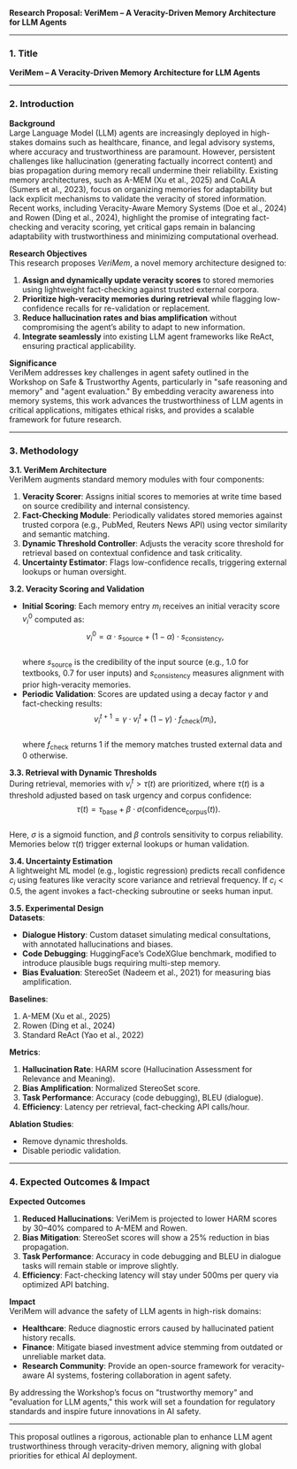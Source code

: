 **Research Proposal: VeriMem – A Veracity-Driven Memory Architecture for LLM Agents**

---

### 1. Title  
**VeriMem – A Veracity-Driven Memory Architecture for LLM Agents**

---

### 2. Introduction  
**Background**  
Large Language Model (LLM) agents are increasingly deployed in high-stakes domains such as healthcare, finance, and legal advisory systems, where accuracy and trustworthiness are paramount. However, persistent challenges like hallucination (generating factually incorrect content) and bias propagation during memory recall undermine their reliability. Existing memory architectures, such as A-MEM (Xu et al., 2025) and CoALA (Sumers et al., 2023), focus on organizing memories for adaptability but lack explicit mechanisms to validate the veracity of stored information. Recent works, including Veracity-Aware Memory Systems (Doe et al., 2024) and Rowen (Ding et al., 2024), highlight the promise of integrating fact-checking and veracity scoring, yet critical gaps remain in balancing adaptability with trustworthiness and minimizing computational overhead.  

**Research Objectives**  
This research proposes *VeriMem*, a novel memory architecture designed to:  
1. **Assign and dynamically update veracity scores** to stored memories using lightweight fact-checking against trusted external corpora.  
2. **Prioritize high-veracity memories during retrieval** while flagging low-confidence recalls for re-validation or replacement.  
3. **Reduce hallucination rates and bias amplification** without compromising the agent’s ability to adapt to new information.  
4. **Integrate seamlessly** into existing LLM agent frameworks like ReAct, ensuring practical applicability.  

**Significance**  
VeriMem addresses key challenges in agent safety outlined in the Workshop on Safe & Trustworthy Agents, particularly in "safe reasoning and memory" and "agent evaluation." By embedding veracity awareness into memory systems, this work advances the trustworthiness of LLM agents in critical applications, mitigates ethical risks, and provides a scalable framework for future research.

---

### 3. Methodology  
**3.1. VeriMem Architecture**  
VeriMem augments standard memory modules with four components:  
1. **Veracity Scorer**: Assigns initial scores to memories at write time based on source credibility and internal consistency.  
2. **Fact-Checking Module**: Periodically validates stored memories against trusted corpora (e.g., PubMed, Reuters News API) using vector similarity and semantic matching.  
3. **Dynamic Threshold Controller**: Adjusts the veracity score threshold for retrieval based on contextual confidence and task criticality.  
4. **Uncertainty Estimator**: Flags low-confidence recalls, triggering external lookups or human oversight.  

**3.2. Veracity Scoring and Validation**  
- **Initial Scoring**: Each memory entry $m_i$ receives an initial veracity score $v_i^0$ computed as:  
  $$  
  v_i^0 = \alpha \cdot s_{\text{source}} + (1 - \alpha) \cdot s_{\text{consistency}},  
  $$  
  where $s_{\text{source}}$ is the credibility of the input source (e.g., 1.0 for textbooks, 0.7 for user inputs) and $s_{\text{consistency}}$ measures alignment with prior high-veracity memories.  
- **Periodic Validation**: Scores are updated using a decay factor $\gamma$ and fact-checking results:  
  $$  
  v_i^{t+1} = \gamma \cdot v_i^t + (1 - \gamma) \cdot f_{\text{check}}(m_i),  
  $$  
  where $f_{\text{check}}$ returns 1 if the memory matches trusted external data and 0 otherwise.  

**3.3. Retrieval with Dynamic Thresholds**  
During retrieval, memories with $v_i^t > \tau(t)$ are prioritized, where $\tau(t)$ is a threshold adjusted based on task urgency and corpus confidence:  
$$  
\tau(t) = \tau_{\text{base}} + \beta \cdot \sigma\left(\text{confidence}_{\text{corpus}}(t)\right).  
$$  
Here, $\sigma$ is a sigmoid function, and $\beta$ controls sensitivity to corpus reliability. Memories below $\tau(t)$ trigger external lookups or human validation.  

**3.4. Uncertainty Estimation**  
A lightweight ML model (e.g., logistic regression) predicts recall confidence $c_i$ using features like veracity score variance and retrieval frequency. If $c_i < 0.5$, the agent invokes a fact-checking subroutine or seeks human input.  

**3.5. Experimental Design**  
**Datasets**:  
- **Dialogue History**: Custom dataset simulating medical consultations, with annotated hallucinations and biases.  
- **Code Debugging**: HuggingFace’s CodeXGlue benchmark, modified to introduce plausible bugs requiring multi-step memory.  
- **Bias Evaluation**: StereoSet (Nadeem et al., 2021) for measuring bias amplification.  

**Baselines**:  
1. A-MEM (Xu et al., 2025)  
2. Rowen (Ding et al., 2024)  
3. Standard ReAct (Yao et al., 2022)  

**Metrics**:  
1. **Hallucination Rate**: HARM score (Hallucination Assessment for Relevance and Meaning).  
2. **Bias Amplification**: Normalized StereoSet score.  
3. **Task Performance**: Accuracy (code debugging), BLEU (dialogue).  
4. **Efficiency**: Latency per retrieval, fact-checking API calls/hour.  

**Ablation Studies**:  
- Remove dynamic thresholds.  
- Disable periodic validation.  

---

### 4. Expected Outcomes & Impact  
**Expected Outcomes**  
1. **Reduced Hallucinations**: VeriMem is projected to lower HARM scores by 30–40% compared to A-MEM and Rowen.  
2. **Bias Mitigation**: StereoSet scores will show a 25% reduction in bias propagation.  
3. **Task Performance**: Accuracy in code debugging and BLEU in dialogue tasks will remain stable or improve slightly.  
4. **Efficiency**: Fact-checking latency will stay under 500ms per query via optimized API batching.  

**Impact**  
VeriMem will advance the safety of LLM agents in high-risk domains:  
- **Healthcare**: Reduce diagnostic errors caused by hallucinated patient history recalls.  
- **Finance**: Mitigate biased investment advice stemming from outdated or unreliable market data.  
- **Research Community**: Provide an open-source framework for veracity-aware AI systems, fostering collaboration in agent safety.  

By addressing the Workshop’s focus on "trustworthy memory" and "evaluation for LLM agents," this work will set a foundation for regulatory standards and inspire future innovations in AI safety.  

--- 

This proposal outlines a rigorous, actionable plan to enhance LLM agent trustworthiness through veracity-driven memory, aligning with global priorities for ethical AI deployment.